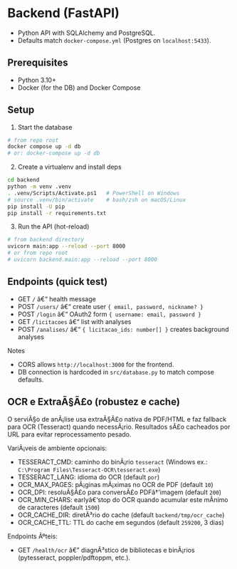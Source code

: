 ﻿# Backend (FastAPI)

- Python API with SQLAlchemy and PostgreSQL.
- Defaults match `docker-compose.yml` (Postgres on `localhost:5433`).

## Prerequisites

- Python 3.10+
- Docker (for the DB) and Docker Compose

## Setup

1) Start the database

```bash
# from repo root
docker compose up -d db
# or: docker-compose up -d db
```

2) Create a virtualenv and install deps

```bash
cd backend
python -m venv .venv
. .venv/Scripts/Activate.ps1   # PowerShell on Windows
# source .venv/bin/activate    # bash/zsh on macOS/Linux
pip install -U pip
pip install -r requirements.txt
```

3) Run the API (hot-reload)

```bash
# from backend directory
uvicorn main:app --reload --port 8000
# or from repo root
# uvicorn backend.main:app --reload --port 8000
```

## Endpoints (quick test)

- GET `/` â€“ health message
- POST `/users/` â€“ create user `{ email, password, nickname? }`
- POST `/login` â€“ OAuth2 form `{ username: email, password }`
- GET `/licitacoes` â€“ list with analyses
- POST `/analises/` â€“ `{ licitacao_ids: number[] }` creates background analyses

Notes
- CORS allows `http://localhost:3000` for the frontend.
- DB connection is hardcoded in `src/database.py` to match compose defaults.

## OCR e ExtraÃ§Ã£o (robustez e cache)

O serviÃ§o de anÃ¡lise usa extraÃ§Ã£o nativa de PDF/HTML e faz fallback para OCR (Tesseract) quando necessÃ¡rio. Resultados sÃ£o cacheados por URL para evitar reprocessamento pesado.

VariÃ¡veis de ambiente opcionais:

- TESSERACT_CMD: caminho do binÃ¡rio `tesseract` (Windows ex.: `C:\Program Files\Tesseract-OCR\tesseract.exe`)
- TESSERACT_LANG: idioma do OCR (default `por`)
- OCR_MAX_PAGES: pÃ¡ginas mÃ¡ximas no OCR de PDF (default `10`)
- OCR_DPI: resoluÃ§Ã£o para conversÃ£o PDFâ†’imagem (default `200`)
- OCR_MIN_CHARS: earlyâ€‘stop do OCR quando acumular este mÃ­nimo de caracteres (default `1500`)
- OCR_CACHE_DIR: diretÃ³rio do cache (default `backend/tmp/ocr_cache`)
- OCR_CACHE_TTL: TTL do cache em segundos (default `259200`, 3 dias)

Endpoints Ãºteis:
- GET `/health/ocr` â€” diagnÃ³stico de bibliotecas e binÃ¡rios (pytesseract, poppler/pdftoppm, etc.).
